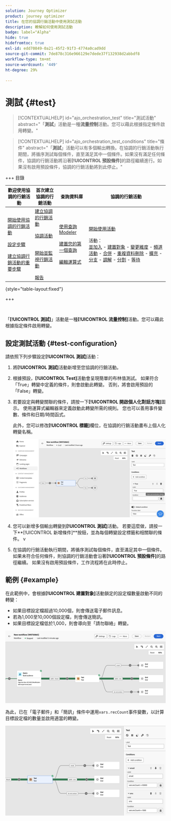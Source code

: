 ```yaml
---
solution: Journey Optimizer
product: journey optimizer
title: 在您的協調行銷活動中使用測試活動
description: 瞭解如何使用測試活動
badge: label="Alpha"
hide: true
hidefromtoc: true
exl-id: edd70849-0a21-45f2-91f3-4774a0cad9dd
source-git-commit: 7de878c316e966129e7dede37f132938d2abbdf8
workflow-type: tm+mt
source-wordcount: '449'
ht-degree: 29%

---
```


# 測試 {#test}

>[!CONTEXTUALHELP]
>id="ajo_orchestration_test"
>title="測試活動"
>abstract="「**測試**」活動是一種&#x200B;**流量控制**&#x200B;活動。您可以藉此根據指定條件啟用轉變。"

>[!CONTEXTUALHELP]
>id="ajo_orchestration_test_conditions"
>title="條件"
>abstract="「**測試**」活動可以有多個輸出轉換。在協調的行銷活動執行期間，將循序測試每個條件，直至滿足其中一個條件。如果沒有滿足任何條件，協調的行銷活動將沿著&#x200B;**[!UICONTROL 預設條件]**&#x200B;的路徑繼續進行。如果沒有啟用預設條件，協調的行銷活動將到此停止。"

+++ 目錄

| 歡迎使用協調的行銷活動 | 首次建立協調的行銷活動 | 查詢資料庫 | 協調的行銷活動 |
|---|---|---|---|
| [開始使用協調的行銷活動](../gs-orchestrated-campaigns.md)<br/><br/>[設定步驟](../configuration-steps.md)<br/><br/>[建立協調行銷活動的重要步驟](../gs-campaign-creation.md) | [建立協調的行銷活動](../create-orchestrated-campaign.md)<br/><br/>[協調活動](../orchestrate-activities.md)<br/><br/><br/>[開始並監視行銷活動](../start-monitor-campaigns.md)<br/><br/>[報告](../reporting-campaigns.md) | [使用查詢Modeler](../orchestrated-rule-builder.md)<br/><br/>[建置您的第一個查詢](../build-query.md)<br/><br/>[編輯運算式](../edit-expressions.md) | [開始使用活動](about-activities.md)<br/><br/>活動：<br/>[並加入](and-join.md) - [建置對象](build-audience.md) - [變更維度](change-dimension.md) - [頻道活動](channels.md) - [合併](combine.md) - [重複資料刪除](deduplication.md) - [擴充](enrichment.md) - [分支](fork.md) - [調解](reconciliation.md) - [分割](split.md) - [等待](wait.md) |

{style="table-layout:fixed"}

+++

<br/>

「**[!UICONTROL 測試]**」活動是一種&#x200B;**[!UICONTROL 流量控制]**&#x200B;活動。您可以藉此根據指定條件啟用轉變。

## 設定測試活動 {#test-configuration}

請依照下列步驟設定&#x200B;**[!UICONTROL 測試]**&#x200B;活動：

1. 將&#x200B;**[!UICONTROL 測試]**&#x200B;活動新增至您協調的行銷活動。

1. 根據預設，**[!UICONTROL Test]**&#x200B;活動會呈現簡單的布林值測試。 如果符合「True」轉變中定義的條件，則會啟動此轉變。 否則，將會啟用預設的「False」轉變。

1. 若要設定與轉變關聯的條件，請按一下&#x200B;**[!UICONTROL 開啟個人化對話方塊]**&#x200B;圖示。 使用運算式編輯器來定義啟動此轉變所需的規則。 您也可以善用事件變數、條件和日期/時間函式。

   此外，您可以修改&#x200B;**[!UICONTROL 標籤]**&#x200B;欄位，在協調的行銷活動畫布上個人化轉變名稱。

   ![](../assets/workflow-test-default.png)

1. 您可以新增多個輸出轉變到&#x200B;**[!UICONTROL 測試]**&#x200B;活動。 若要這麼做，請按一下&#x200B;**[!UICONTROL 新增條件]**按鈕，並為每個轉變設定標籤和相關聯的條件。
v
1. 在協調的行銷活動執行期間，將循序測試每個條件，直至滿足其中一個條件。如果未符合任何條件，則協調的行銷活動會沿著&#x200B;**[!UICONTROL 預設條件]**&#x200B;的路徑繼續。 如果沒有啟用預設條件，工作流程將在此時停止。

## 範例 {#example}

在此範例中，會根據&#x200B;**[!UICONTROL 建置對象]**&#x200B;活動鎖定的設定檔數量啟動不同的轉變：

* 如果目標設定檔超過10,000個，則會傳送電子郵件訊息。
* 若為1,000至10,000個設定檔，則會傳送簡訊。
* 如果目標設定檔低於1,000，則會導向至「請勿聯絡」轉變。

![](../assets/workflow-test-example.png)

為此，已在「電子郵件」和「簡訊」條件中運用`vars.recCount`事件變數，以計算目標設定檔的數量並啟用適當的轉變。

![](../assets/workflow-test-example-config.png)
